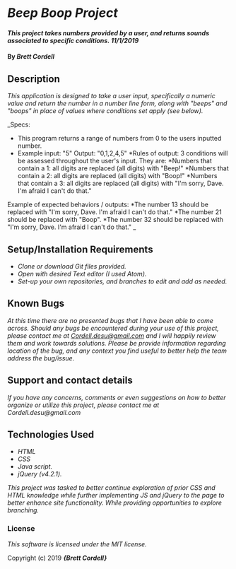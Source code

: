 # _Beep Boop Project_

#### _This project takes numbers provided by a user, and returns sounds associated to specific conditions._ _11/1/2019_

#### By _**Brett Cordell**_

## Description
_This application is designed to take a user input, specifically a numeric value and return the number in a number line form, along with "beeps" and "boops" in place of values where conditions set apply (see below)._

_Specs:
* This program returns a range of numbers from 0 to the users inputted number.
* Example input: "5"  Output: "0,1,2,4,5"
*Rules of output: 3 conditions will be assessed throughout the user's input.
They are:
*Numbers that contain a 1: all digits are replaced (all digits) with "Beep!"
*Numbers that contain a 2: all digits are replaced (all digits) with "Boop!"
*Numbers that contain a 3: all digits are replaced (all digits) with "I'm sorry, Dave. I'm afraid I can't do that."

Example of expected behaviors / outputs:
*The number 13 should be replaced with "I'm sorry, Dave. I'm afraid I can't do that."
*The number 21 should be replaced with "Boop".
*The number 32 should be replaced with "I'm sorry, Dave. I'm afraid I can't do that."
_


## Setup/Installation Requirements

* _Clone or download Git files provided._
* _Open with desired Text editor (I used Atom)._
* _Set-up your own repositories, and branches to edit and add as needed._

## Known Bugs

_At this time there are no presented bugs that I have been able to come across. Should any bugs be encountered during your use of this project, please contact me at Cordell.desu@gmail.com and I will happily review them and work towards solutions. Please be provide information regarding location of the bug, and any context you find useful to better help the team address the bug/issue._

## Support and contact details

_If you have any concerns, comments or even suggestions on how to better organize or utilize this project, please contact me at Cordell.desu@gmail.com_

## Technologies Used
* _HTML_
* _CSS_
* _Java script._
* _jQuery (v4.2.1)._

_This project was tasked to better continue exploration of prior CSS and HTML knowledge while further implementing JS and jQuery to the page to better enhance site functionality. While providing opportunities to explore branching._

### License

*This software is licensed under the MIT license.*

Copyright (c) 2019 **_{Brett Cordell}_**
